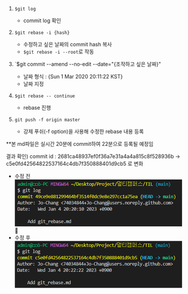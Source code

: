<!--
ref) https://devhealer.tistory.com/53
-->

1.  `$git log`
    - commit log 확인

2.  `$git rebase -i {hash}`
    - 수정하고 싶은 날짜의 commit hash 복사
    - `$git rebase -i --root`로 작동

3.  `$git commit --amend --no-edit --date="{조작하고 싶은 날짜}"
    - 날짜 형식 : {Sun 1 Mar 2020 20:11:22 KST}
    - 날짜 지정

4.  `$git rebase -- continue`
    - rebase 진행

5.  `git push -f origin master`
    - 강제 푸쉬(-f option)을 사용해 수정한 rebase 내용 등록

**본 md파일은 실시간 20분에 commit하여 22분으로 등록될 예정임

결과 확인)
commit id :  2681ca48937ef0f36a7e31a4a4a815c8f528936b ->        
            c5e0fd42564822537164c4db7f350888401d9cb5
로 변화

-   수정 전
![수정전](img/git_rebase_01.png)
<br>:arrow_down_small:<br>
-   수정 후
![수정후](img/git_rebase_02.png)